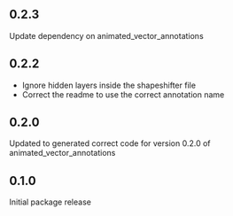 ## 0.2.3

Update dependency on animated_vector_annotations

## 0.2.2

- Ignore hidden layers inside the shapeshifter file
- Correct the readme to use the correct annotation name

## 0.2.0

Updated to generated correct code for version 0.2.0 of animated_vector_annotations

## 0.1.0

Initial package release
